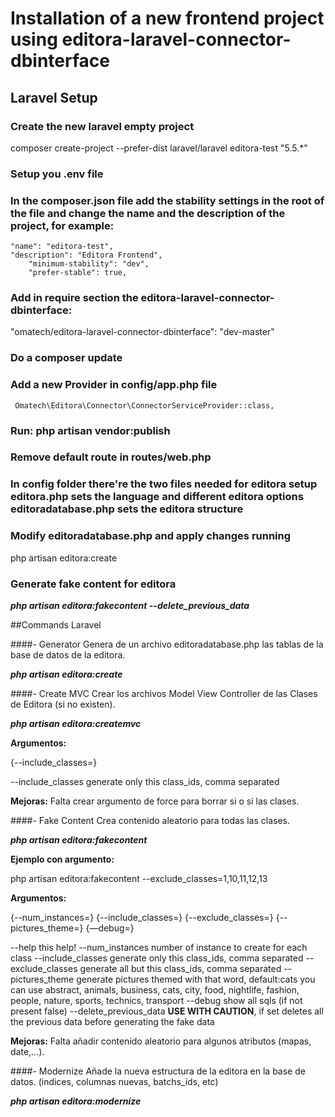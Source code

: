 # Installation of a new frontend project using editora-laravel-connector-dbinterface

## Laravel Setup

### Create the new laravel empty project

composer create-project --prefer-dist laravel/laravel editora-test "5.5.*"

### Setup you .env file

### In the composer.json file add the stability settings in the root of the file and change the name and the description of the project, for example:

    "name": "editora-test",
    "description": "Editora Frontend",
		"minimum-stability": "dev",
		"prefer-stable": true,

### Add in require section the editora-laravel-connector-dbinterface: 

"omatech/editora-laravel-connector-dbinterface": "dev-master"

### Do a composer update


### Add a new Provider in config/app.php file
     Omatech\Editora\Connector\ConnectorServiceProvider::class,

### Run: php artisan vendor:publish

### Remove default route in routes/web.php

### In config folder there're the two files needed for editora setup editora.php sets the language and different editora options editoradatabase.php sets the editora structure 

### Modify editoradatabase.php and apply changes running

php artisan editora:create

### Generate fake content for editora

**_php artisan editora:fakecontent --delete_previous_data_**

##Commands Laravel

####- Generator
Genera de un archivo editoradatabase.php las tablas de la base de datos de la editora.

**_php artisan editora:create_**

####- Create MVC
Crear los archivos Model View Controller de las Clases de Editora (si no existen).

**_php artisan editora:createmvc_**

**Argumentos:**

{--include_classes=}

--include_classes generate only this class_ids, comma separated

**Mejoras:**
Falta crear argumento de force para borrar si o si las clases.

####- Fake Content
Crea contenido aleatorio para todas las clases. 

**_php artisan editora:fakecontent_**

**Ejemplo con argumento:**

php artisan editora:fakecontent --exclude_classes=1,10,11,12,13

**Argumentos:**

{--num_instances=} {--include_classes=} {--exclude_classes=} {--pictures_theme=} {—debug=}

--help this help!
--num_instances number of instance to create for each class
--include_classes generate only this class_ids, comma separated
--exclude_classes generate all but this class_ids, comma separated
--pictures_theme generate pictures themed with that word, default:cats you can use abstract, animals, business, cats, city, food, nightlife, fashion, people, nature, sports, technics, transport
--debug show all sqls (if not present false)
--delete_previous_data **USE WITH CAUTION**, if set deletes all the previous data before generating the fake data


**Mejoras:**
Falta añadir contenido aleatorio para algunos atributos (mapas, date,...). 


####- Modernize
Añade la nueva estructura de la editora en la base de datos. (indices, columnas nuevas, batchs_ids, etc)

**_php artisan editora:modernize_**







